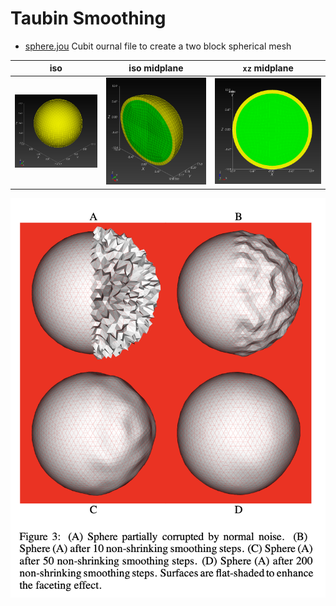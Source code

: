 # Taubin Smoothing

* [sphere.jou](sphere.jou) Cubit ournal file to create a two block spherical mesh

iso | iso midplane | `xz` midplane
:---: | :---: | :---:
![sphere_10k.png](sphere_10k.png) | ![sphere_10k_iso_midplane.png](sphere_10k_iso_midplane.png) | ![sphere_10k_xz_midplane.png](sphere_10k_xz_midplane.png)

![sphere_surface_w_noise.png](sphere_surface_w_noise.png)